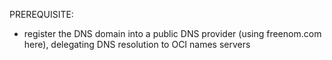 PREREQUISITE:
- register the DNS domain into a public DNS provider (using freenom.com here), delegating DNS resolution to OCI names servers
